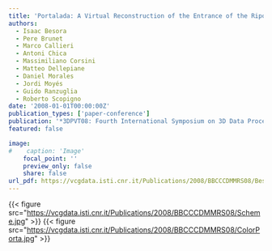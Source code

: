 ```yaml
---
title: 'Portalada: A Virtual Reconstruction of the Entrance of the Ripoll Monastery'
authors:
  - Isaac Besora
  - Pere Brunet
  - Marco Callieri
  - Antoni Chica
  - Massimiliano Corsini
  - Matteo Dellepiane
  - Daniel Morales
  - Jordi Moyés
  - Guido Ranzuglia
  - Roberto Scopigno
date: '2008-01-01T00:00:00Z'
publication_types: ['paper-conference']
publication: '*3DPVT08: Fourth International Symposium on 3D Data Processing, Visualization and Transmission*'
featured: false

image:
#    caption: 'Image'
    focal_point: ''
    preview_only: false
    share: false
url_pdf: https://vcgdata.isti.cnr.it/Publications/2008/BBCCCDMMRS08/Besora_etal_Portalada08.pdf
---
```

{{< figure src="https://vcgdata.isti.cnr.it/Publications/2008/BBCCCDMMRS08/Scheme.jpg" >}}
{{< figure src="https://vcgdata.isti.cnr.it/Publications/2008/BBCCCDMMRS08/ColorPorta.jpg" >}}
